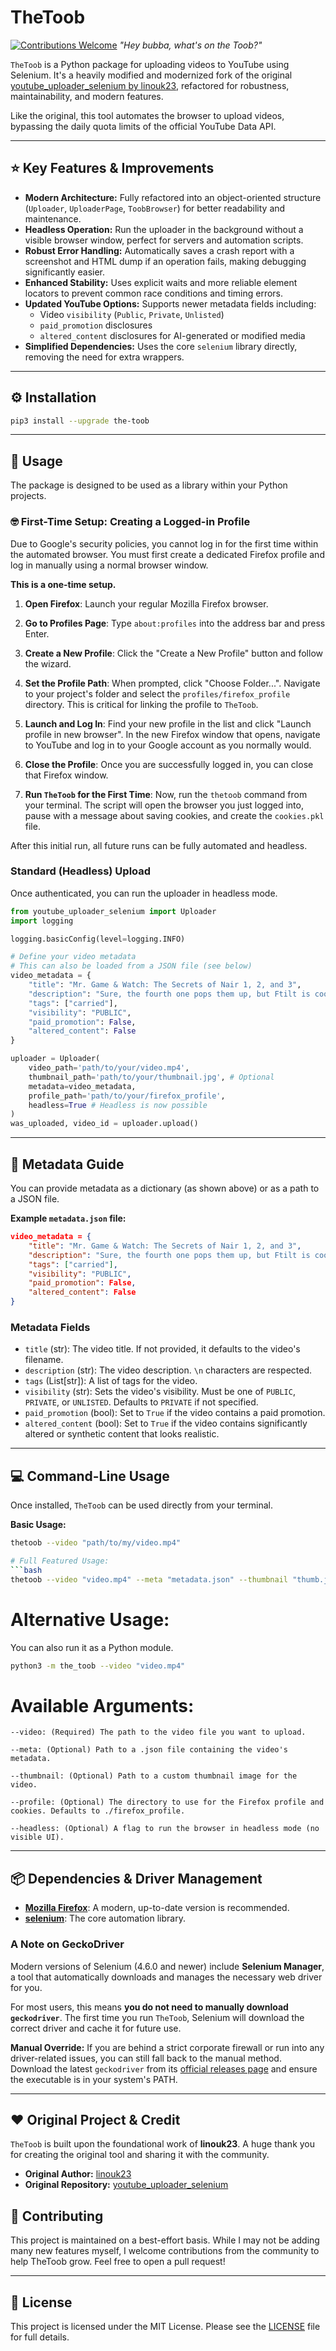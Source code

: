 # TheToob

[![Contributions Welcome](https://img.shields.io/badge/Contributions-Welcome-brightgreen.svg?style=flat)](https://github.com/MD_Wade_Music/the-toob/pulls) _"Hey bubba, what's on the Toob?"_

`TheToob` is a Python package for uploading videos to YouTube using Selenium. It's a heavily modified and modernized fork of the original [youtube_uploader_selenium by linouk23](https://github.com/linouk23/youtube_uploader_selenium), refactored for robustness, maintainability, and modern features.

Like the original, this tool automates the browser to upload videos, bypassing the daily quota limits of the official YouTube Data API.

---
## ⭐ Key Features & Improvements

* **Modern Architecture:** Fully refactored into an object-oriented structure (`Uploader`, `UploaderPage`, `ToobBrowser`) for better readability and maintenance.
* **Headless Operation:** Run the uploader in the background without a visible browser window, perfect for servers and automation scripts.
* **Robust Error Handling:** Automatically saves a crash report with a screenshot and HTML dump if an operation fails, making debugging significantly easier.
* **Enhanced Stability:** Uses explicit waits and more reliable element locators to prevent common race conditions and timing errors.
* **Updated YouTube Options:** Supports newer metadata fields including:
    * Video `visibility` (`Public`, `Private`, `Unlisted`)
    * `paid_promotion` disclosures
    * `altered_content` disclosures for AI-generated or modified media
* **Simplified Dependencies:** Uses the core `selenium` library directly, removing the need for extra wrappers.

---
## ⚙️ Installation

```bash
pip3 install --upgrade the-toob
```

---
## 🚀 Usage

The package is designed to be used as a library within your Python projects.

### 🤓 First-Time Setup: Creating a Logged-in Profile

Due to Google's security policies, you cannot log in for the first time within the automated browser. You must first create a dedicated Firefox profile and log in manually using a normal browser window.

**This is a one-time setup.**

1.  **Open Firefox**: Launch your regular Mozilla Firefox browser.
2.  **Go to Profiles Page**: Type `about:profiles` into the address bar and press Enter.
3.  **Create a New Profile**: Click the "Create a New Profile" button and follow the wizard.
4.  **Set the Profile Path**: When prompted, click "Choose Folder...". Navigate to your project's folder and select the `profiles/firefox_profile` directory. This is critical for linking the profile to `TheToob`.
    
5.  **Launch and Log In**: Find your new profile in the list and click "Launch profile in new browser". In the new Firefox window that opens, navigate to YouTube and log in to your Google account as you normally would.
6.  **Close the Profile**: Once you are successfully logged in, you can close that Firefox window.
7.  **Run `TheToob` for the First Time**: Now, run the `thetoob` command from your terminal. The script will open the browser you just logged into, pause with a message about saving cookies, and create the `cookies.pkl` file.

After this initial run, all future runs can be fully automated and headless.

### Standard (Headless) Upload

Once authenticated, you can run the uploader in headless mode.

```python
from youtube_uploader_selenium import Uploader
import logging

logging.basicConfig(level=logging.INFO)

# Define your video metadata
# This can also be loaded from a JSON file (see below)
video_metadata = {
    "title": "Mr. Game & Watch: The Secrets of Nair 1, 2, and 3",
    "description": "Sure, the fourth one pops them up, but Ftilt is cool, too...",
    "tags": ["carried"],
    "visibility": "PUBLIC",
    "paid_promotion": False,
    "altered_content": False
}

uploader = Uploader(
    video_path='path/to/your/video.mp4',
    thumbnail_path='path/to/your/thumbnail.jpg', # Optional
    metadata=video_metadata,
    profile_path='path/to/your/firefox_profile',
    headless=True # Headless is now possible
)
was_uploaded, video_id = uploader.upload()
```

---
## 📝 Metadata Guide

You can provide metadata as a dictionary (as shown above) or as a path to a JSON file.

**Example `metadata.json` file:**

```json
video_metadata = {
    "title": "Mr. Game & Watch: The Secrets of Nair 1, 2, and 3",
    "description": "Sure, the fourth one pops them up, but Ftilt is cool, too...",
    "tags": ["carried"],
    "visibility": "PUBLIC",
    "paid_promotion": False,
    "altered_content": False
}
```

### Metadata Fields

* `title` (str): The video title. If not provided, it defaults to the video's filename.
* `description` (str): The video description. `\n` characters are respected.
* `tags` (List[str]): A list of tags for the video.
* `visibility` (str): Sets the video's visibility. Must be one of `PUBLIC`, `PRIVATE`, or `UNLISTED`. Defaults to `PRIVATE` if not specified.
* `paid_promotion` (bool): Set to `True` if the video contains a paid promotion.
* `altered_content` (bool): Set to `True` if the video contains significantly altered or synthetic content that looks realistic.
---

## 💻 Command-Line Usage

Once installed, `TheToob` can be used directly from your terminal.

**Basic Usage:**
```bash
thetoob --video "path/to/my/video.mp4"

# Full Featured Usage:
```bash
thetoob --video "video.mp4" --meta "metadata.json" --thumbnail "thumb.jpg" --headless
```

# Alternative Usage:
You can also run it as a Python module.
```bash
python3 -m the_toob --video "video.mp4"
```

# Available Arguments:
    --video: (Required) The path to the video file you want to upload.

    --meta: (Optional) Path to a .json file containing the video's metadata.

    --thumbnail: (Optional) Path to a custom thumbnail image for the video.

    --profile: (Optional) The directory to use for the Firefox profile and cookies. Defaults to ./firefox_profile.

    --headless: (Optional) A flag to run the browser in headless mode (no visible UI).

---
## 📦 Dependencies & Driver Management

* [**Mozilla Firefox**](https://www.mozilla.org/en-US/firefox/new/): A modern, up-to-date version is recommended.
* [**selenium**](https://pypi.org/project/selenium/): The core automation library.

### A Note on GeckoDriver

Modern versions of Selenium (4.6.0 and newer) include **Selenium Manager**, a tool that automatically downloads and manages the necessary web driver for you.

For most users, this means **you do not need to manually download `geckodriver`**. The first time you run `TheToob`, Selenium will download the correct driver and cache it for future use.

**Manual Override:** If you are behind a strict corporate firewall or run into any driver-related issues, you can still fall back to the manual method. Download the latest `geckodriver` from its [official releases page](https://github.com/mozilla/geckodriver/releases) and ensure the executable is in your system's PATH.

---
## ❤️ Original Project & Credit

`TheToob` is built upon the foundational work of **linouk23**. A huge thank you for creating the original tool and sharing it with the community.

* **Original Author:** [linouk23](https://github.com/linouk23)
* **Original Repository:** [youtube_uploader_selenium](https://github.com/linouk23/youtube_uploader_selenium)

## 🤝 Contributing

This project is maintained on a best-effort basis. While I may not be adding many new features myself, I welcome contributions from the community to help TheToob grow. Feel free to open a pull request!

---
## 📄 License

This project is licensed under the MIT License. Please see the [LICENSE](./LICENSE) file for full details.